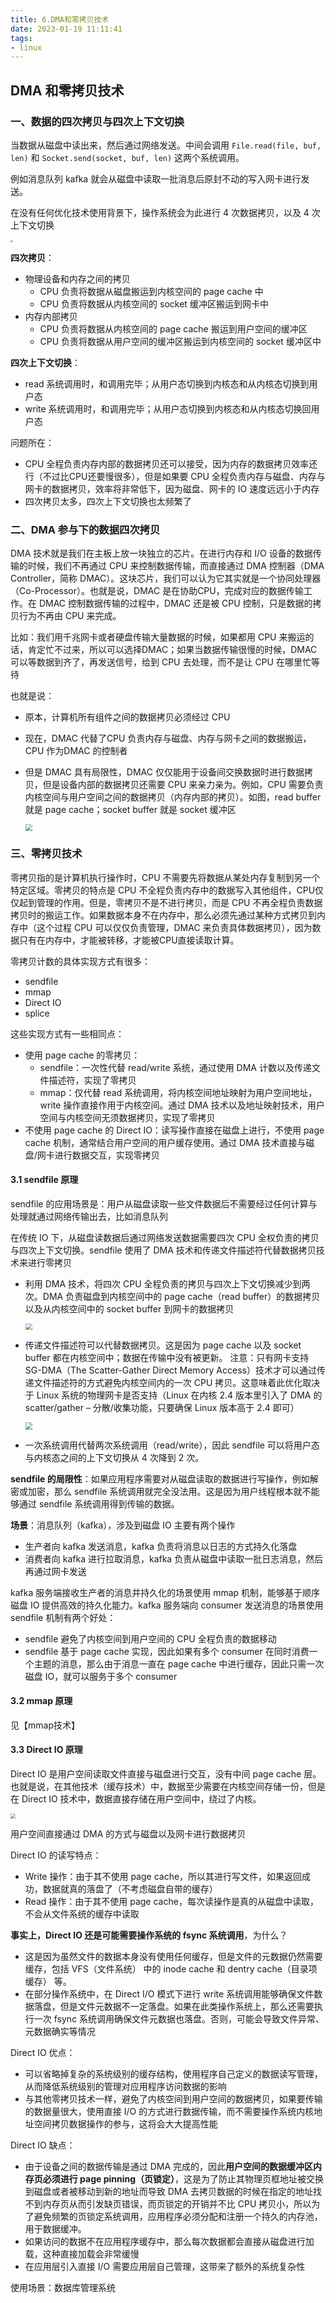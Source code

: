 ```yaml
---
title: 6.DMA和零拷贝技术
date: 2023-01-19 11:11:41
tags:
- linux
---
```


## DMA 和零拷贝技术

### 一、数据的四次拷贝与四次上下文切换

当数据从磁盘中读出来，然后通过网络发送。中间会调用 `File.read(file, buf, len)` 和 `Socket.send(socket, buf, len)` 这两个系统调用。

例如消息队列 kafka 就会从磁盘中读取一批消息后原封不动的写入网卡进行发送。

在没有任何优化技术使用背景下，操作系统会为此进行 4 次数据拷贝，以及 4 次上下文切换

<img src="./image/数据四次拷贝和四次上下文切换.jpg" style="zoom:24%;" />

**四次拷贝**：

- 物理设备和内存之间的拷贝
    - CPU 负责将数据从磁盘搬运到内核空间的 page cache 中
    - CPU 负责将数据从内核空间的 socket 缓冲区搬运到网卡中
- 内存内部拷贝
    - CPU 负责将数据从内核空间的 page cache 搬运到用户空间的缓冲区
    - CPU 负责将数据从用户空间的缓冲区搬运到内核空间的 socket 缓冲区中

**四次上下文切换**：

- read 系统调用时，和调用完毕；从用户态切换到内核态和从内核态切换到用户态
- write 系统调用时，和调用完毕；从用户态切换到内核态和从内核态切换回用户态

问题所在：

- CPU 全程负责内存内部的数据拷贝还可以接受，因为内存的数据拷贝效率还行（不过比CPU还要慢很多），但是如果要 CPU 全程负责内存与磁盘、内存与网卡的数据拷贝，效率将非常低下，因为磁盘、网卡的 IO 速度远远小于内存
- 四次拷贝太多，四次上下文切换也太频繁了

### 二、DMA 参与下的数据四次拷贝

DMA 技术就是我们在主板上放一块独立的芯片。在进行内存和 I/O 设备的数据传输的时候，我们不再通过 CPU 来控制数据传输，而直接通过 DMA 控制器（DMA Controller，简称 DMAC）。这块芯片，我们可以认为它其实就是一个协同处理器（Co-Processor）。也就是说，DMAC 是在协助CPU，完成对应的数据传输工作。在 DMAC 控制数据传输的过程中，DMAC 还是被 CPU 控制，只是数据的拷贝行为不再由 CPU 来完成。

比如：我们用千兆网卡或者硬盘传输大量数据的时候，如果都用 CPU 来搬运的话，肯定忙不过来，所以可以选择DMAC；如果当数据传输很慢的时候，DMAC可以等数据到齐了，再发送信号，给到 CPU 去处理，而不是让 CPU 在哪里忙等待

也就是说：

- 原本，计算机所有组件之间的数据拷贝必须经过 CPU

- 现在，DMAC 代替了CPU 负责内存与磁盘、内存与网卡之间的数据搬运，CPU 作为DMAC 的控制者

- 但是 DMAC 具有局限性，DMAC 仅仅能用于设备间交换数据时进行数据拷贝，但是设备内部的数据拷贝还需要 CPU 来亲力亲为。例如，CPU 需要负责内核空间与用户空间之间的数据拷贝（内存内部的拷贝）。如图，read buffer 就是 page cache；socket buffer 就是 socket 缓冲区

    <img src="./image/DMAC和CPU区别.png" style="zoom:70%;" />

### 三、零拷贝技术

零拷贝指的是计算机执行操作时，CPU 不需要先将数据从某处内存复制到另一个特定区域。零拷贝的特点是 CPU 不全程负责内存中的数据写入其他组件，CPU仅仅起到管理的作用。但是，零拷贝不是不进行拷贝，而是 CPU 不再全程负责数据拷贝时的搬运工作。如果数据本身不在内存中，那么必须先通过某种方式拷贝到内存中（这个过程 CPU 可以仅仅负责管理，DMAC 来负责具体数据拷贝），因为数据只有在内存中，才能被转移，才能被CPU直接读取计算。

零拷贝计数的具体实现方式有很多：

- sendfile
- mmap
- Direct IO
- splice

这些实现方式有一些相同点：

- 使用 page cache 的零拷贝：
    - sendfile：一次性代替 read/write 系统，通过使用 DMA 计数以及传递文件描述符，实现了零拷贝
    - mmap：仅代替 read 系统调用，将内核空间地址映射为用户空间地址，write 操作直接作用于内核空间。通过 DMA 技术以及地址映射技术，用户空间与内核空间无须数据拷贝，实现了零拷贝
- 不使用 page cache 的 Direct IO：读写操作直接在磁盘上进行，不使用 page cache 机制，通常结合用户空间的用户缓存使用。通过 DMA 技术直接与磁盘/网卡进行数据交互，实现零拷贝

#### 3.1 sendfile 原理

sendfile 的应用场景是：用户从磁盘读取一些文件数据后不需要经过任何计算与处理就通过网络传输出去，比如消息队列

在传统 IO 下，从磁盘读数据后通过网络发送数据需要四次 CPU 全权负责的拷贝与四次上下文切换。sendfile 使用了 DMA 技术和传递文件描述符代替数据拷贝技术来进行零拷贝

- 利用 DMA 技术，将四次 CPU 全程负责的拷贝与四次上下文切换减少到两次。DMA 负责磁盘到内核空间中的 page cache（read buffer）的数据拷贝以及从内核空间中的 socket buffer 到网卡的数据拷贝

    <img src="./image/sendfile使用DMA技术.jpg" style="zoom:67%;" />

- 传递文件描述符可以代替数据拷贝。这是因为 page cache 以及 socket buffer 都在内核空间中；数据在传输中没有被更新。
    注意：只有网卡支持 SG-DMA（The Scatter-Gather Direct Memory Access）技术才可以通过传递文件描述符的方式避免内核空间内的一次 CPU 拷贝。这意味着此优化取决于 Linux 系统的物理网卡是否支持（Linux 在内核 2.4 版本里引入了 DMA 的 scatter/gather – 分散/收集功能，只要确保 Linux 版本高于 2.4 即可）

    <img src="./image/sendfile使用文件描述符代替数据拷贝.jpg" style="zoom:70%;" />

- 一次系统调用代替两次系统调用（read/write），因此 sendfile 可以将用户态与内核态之间的上下文切换从 4 次降到 2 次。

**sendfile 的局限性**：如果应用程序需要对从磁盘读取的数据进行写操作，例如解密或加密，那么 sendfile 系统调用就完全没法用。这是因为用户线程根本就不能够通过 sendfile 系统调用得到传输的数据。

**场景**：消息队列（kafka），涉及到磁盘 IO 主要有两个操作

- 生产者向 kafka 发送消息，kafka 负责将消息以日志的方式持久化落盘
- 消费者向 kafka 进行拉取消息，kafka 负责从磁盘中读取一批日志消息，然后再通过网卡发送

kafka 服务端接收生产者的消息并持久化的场景使用 mmap 机制，能够基于顺序磁盘 IO 提供高效的持久化能力。kafka 服务端向 consumer 发送消息的场景使用 sendfile 机制有两个好处：

- sendfile 避免了内核空间到用户空间的 CPU 全程负责的数据移动
- sendfile 基于 page cache 实现，因此如果有多个 consumer 在同时消费一个主题的消息，那么由于消息一直在 page cache 中进行缓存，因此只需一次磁盘 IO，就可以服务于多个 consumer 

#### 3.2 mmap 原理

见【mmap技术】

#### 3.3 Direct IO 原理

Direct IO 是用户空间读取文件直接与磁盘进行交互，没有中间 page cache 层。也就是说，在其他技术（缓存技术）中，数据至少需要在内核空间存储一份，但是在 Direct IO 技术中，数据直接存储在用户空间中，绕过了内核。

<img src="./image/directIO.jpg" style="zoom:50%;" />

用户空间直接通过 DMA 的方式与磁盘以及网卡进行数据拷贝

Direct IO 的读写特点：

- Write 操作：由于其不使用 page cache，所以其进行写文件，如果返回成功，数据就真的落盘了（不考虑磁盘自带的缓存）
- Read 操作：由于其不使用 page cache，每次读操作是真的从磁盘中读取，不会从文件系统的缓存中读取

**事实上，Direct IO 还是可能需要操作系统的 fsync 系统调用**，为什么？

- 这是因为虽然文件的数据本身没有使用任何缓存，但是文件的元数据仍然需要缓存，包括 VFS（文件系统） 中的 inode cache 和 dentry cache（目录项缓存） 等。
- 在部分操作系统中，在 Direct I/O 模式下进行 write 系统调用能够确保文件数据落盘，但是文件元数据不一定落盘。如果在此类操作系统上，那么还需要执行一次 fsync 系统调用确保文件元数据也落盘。否则，可能会导致文件异常、元数据确实等情况

Direct IO 优点：

- 可以省略掉复杂的系统级别的缓存结构，使用程序自己定义的数据读写管理，从而降低系统级别的管理对应用程序访问数据的影响
- 与其他零拷贝技术一样，避免了内核空间到用户空间的数据拷贝，如果要传输的数据量很大，使用直接 I/O 的方式进行数据传输，而不需要操作系统内核地址空间拷贝数据操作的参与，这将会大大提高性能

Direct IO 缺点：

- 由于设备之间的数据传输是通过 DMA 完成的，因此**用户空间的数据缓冲区内存页必须进行 page pinning（页锁定）**，这是为了防止其物理页框地址被交换到磁盘或者被移动到新的地址而导致 DMA 去拷贝数据的时候在指定的地址找不到内存页从而引发缺页错误，而页锁定的开销并不比 CPU 拷贝小，所以为了避免频繁的页锁定系统调用，应用程序必须分配和注册一个持久的内存池，用于数据缓冲。
- 如果访问的数据不在应用程序缓存中，那么每次数据都会直接从磁盘进行加载，这种直接加载会非常缓慢
- 在应用层引入直接 I/O 需要应用层自己管理，这带来了额外的系统复杂性

使用场景：数据库管理系统





























